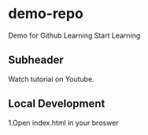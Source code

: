 # demo-repo

Demo for Github Learning
Start Learning

## Subheader
Watch tutorial on Youtube.

## Local Development

1.Open index.html in your broswer
